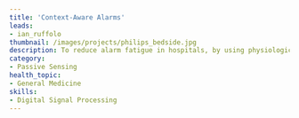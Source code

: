 ```yaml
---
title: 'Context-Aware Alarms'
leads: 
- ian_ruffolo
thumbnail: /images/projects/philips_bedside.jpg
description: To reduce alarm fatigue in hospitals, by using physiological sensor data combined with electronic health records to create smarter alarms. 
category: 
- Passive Sensing
health_topic:
- General Medicine
skills:
- Digital Signal Processing
---
```

